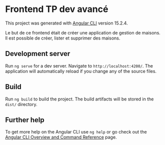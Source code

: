 # Frontend TP dev avancé

This project was generated with [Angular CLI](https://github.com/angular/angular-cli) version 15.2.4.

Le but de ce frontend était de créer une application de gestion de maisons. 
Il est possible de créer, lister et supprimer des maisons.

## Development server

Run `ng serve` for a dev server. Navigate to `http://localhost:4200/`. The application will automatically reload if you change any of the source files.


## Build

Run `ng build` to build the project. The build artifacts will be stored in the `dist/` directory.


## Further help

To get more help on the Angular CLI use `ng help` or go check out the [Angular CLI Overview and Command Reference](https://angular.io/cli) page.
